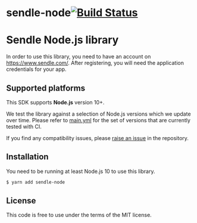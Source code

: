 # sendle-node[![Build Status](https://github.com/gomah/sendle-node/workflows/Tests/badge.svg)](https://github.com/gomah/sendle-node/actions?query=workflow%3ATests+branch%3Amaster)

# Sendle Node.js library

In order to use this library, you need to have an account on <https://www.sendle.com/>. After registering, you will need the application credentials for your app.

## Supported platforms

This SDK supports **Node.js** version 10+.

We test the library against a selection of Node.js versions which we update over time. Please refer to [main.yml](https://github.com/gomah/sendle-node/blob/main/.github/main.yml) for the set of versions that are currently tested with CI.

If you find any compatibility issues, please [raise an issue](https://github.com/gomah/sendle-node/issues/new) in the repository.

## Installation

You need to be running at least Node.js 10 to use this library.

```bash
$ yarn add sendle-node
```

## License

This code is free to use under the terms of the MIT license.
